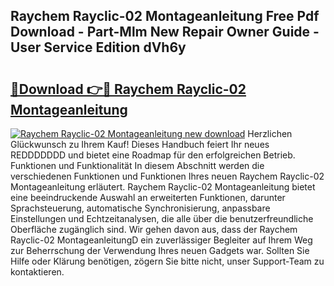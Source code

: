 ## Raychem Rayclic-02 Montageanleitung Free Pdf Download - Part-Mlm New Repair Owner Guide - User Service Edition dVh6y

# <h2><a href="http://df77f6g.blite.top/?on=Raychem+Rayclic-02+Montageanleitung">🔗Download 👉🔴 Raychem Rayclic-02 Montageanleitung</a></h2>

[![Raychem Rayclic-02 Montageanleitung new download](https://i.imgur.com/lujVjoI.png)](http://df77f6g.blite.top/?on=Raychem+Rayclic-02+Montageanleitung)
Herzlichen Glückwunsch zu Ihrem Kauf! Dieses Handbuch feiert Ihr neues REDDDDDDD und bietet eine Roadmap für den erfolgreichen Betrieb. Funktionen und Funktionalität In diesem Abschnitt werden die verschiedenen Funktionen und Funktionen Ihres neuen Raychem Rayclic-02 Montageanleitung erläutert. Raychem Rayclic-02 Montageanleitung bietet eine beeindruckende Auswahl an erweiterten Funktionen, darunter Sprachsteuerung, automatische Synchronisierung, anpassbare Einstellungen und Echtzeitanalysen, die alle über die benutzerfreundliche Oberfläche zugänglich sind. Wir gehen davon aus, dass der Raychem Rayclic-02 MontageanleitungD ein zuverlässiger Begleiter auf Ihrem Weg zur Beherrschung der Verwendung Ihres neuen Gadgets war. Sollten Sie Hilfe oder Klärung benötigen, zögern Sie bitte nicht, unser Support-Team zu kontaktieren.
